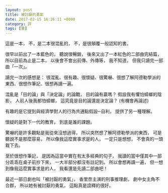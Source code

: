 ```yaml
---
layout: post
title: 被討厭的勇氣 
date: 2017-02-15 16:26:11 +0000
category: 評
tags: [書]
---
```



這是一本，
不，是二本很混亂的，
不，是很顛覆一般認知的書。

很早以前出了一本藍色的，
聽說很暢銷，
後來又出了一本紅色的二部曲完結篇，
所以目前為止是二本，
以後會不會出前傳、外傳等，
我不知道，
但我只讀完一部曲「一次」。

<!--more-->

讀完一次的感想是：
很混亂、很有趣、很懷疑、很驚嚇、很想了解阿德勒學派的東西、很想作筆記、很想再讀一遍。


混亂是「目的論」與「決定論」的論戰，
目的論有贏嗎？
假設我有懼怕蟑螂的陰影，
人前人後我都怕蟑螂，
這究竟是目的論還是決定論？
(有機會再論述)


有趣的是它提到與經濟學對人的行為共通點假設─自利，
提供了另一種理解。


懷疑的是對下一代的教育，
到底是誰的課題。


驚嚇的是許多觀點是我從來沒想過得，
所以突然想了解阿德勒學派的東西，
可是聽說不是那麼容易，
所以像我這麼實事求是的人，
一定只是想想，
不會真的一頭栽下去。


至於很想作筆記，
是因為這當中實在有太多經典的句子，
我讀的當中僅其中一部分乖乖在桌子前抄下來，
一大半部分都沒有註記到。
所以會想再讀一遍，
但一想到像我這麼實事求是的人，
我看還是先讀二部曲吧！


最近一部日劇也叫「被討厭的勇氣」，
香里奈主演的刑事推理劇，
劇中女主角不合群，
所以她有被討厭的勇氣，
這點真是詮釋的很好。
